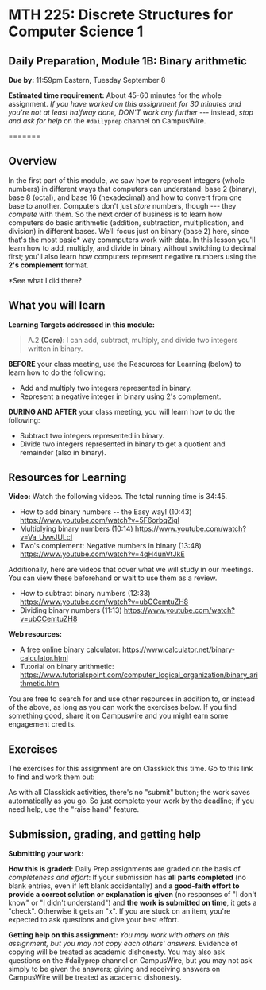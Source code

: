 # MTH 225: Discrete Structures for Computer Science 1 

## Daily Preparation, Module 1B: Binary arithmetic 

**Due by:** 11:59pm Eastern, Tuesday September 8

**Estimated time requirement:** About 45-60 minutes for the whole assignment. *If you have worked on this assignment for 30 minutes and you're not at least halfway done, DON'T work any further* --- instead, *stop and ask for help* on the `#dailyprep` channel on CampusWire. 

=======


## Overview 

In the first part of this module, we saw how to represent integers (whole numbers) in different ways that computers can understand: base 2 (binary), base 8 (octal), and base 16 (hexadecimal) and how to convert from one base to another. Computers don't just *store* numbers, though --- they *compute* with them. So the next order of business is to learn how computers do basic arithmetic (addition, subtraction, multiplication, and division) in different bases. We'll focus just on binary (base 2) here, since that's the most basic* way commputers work with data. In this lesson you'll learn how to add, multiply, and divide in binary without switching to decimal first; you'll also learn how computers represent negative numbers using the **2's complement** format. 

*See what I did there? 


## What you will learn 

**Learning Targets addressed in this module:** 

> A.2 **(Core)**: I can add, subtract, multiply, and divide two integers written in binary. 

**BEFORE** your class meeting, use the Resources for Learning (below) to learn how to do the following: 

+ Add and multiply two integers represented in binary. 
+ Represent a negative integer in binary using 2's complement. 

**DURING AND AFTER** your class meeting, you will learn how to do the following: 

+ Subtract two integers represented in binary. 
+ Divide two integers represented in binary to get a quotient and remainder (also in binary). 

## Resources for Learning

**Video:** Watch the following videos. The total running time is 34:45. 

+ How to add binary numbers -- the Easy way! (10:43) https://www.youtube.com/watch?v=5F6orbqZigI
+ Multiplying binary numbers (10:14) https://www.youtube.com/watch?v=Va_UvwJULcI 
+ Two's complement: Negative numbers in binary (13:48) https://www.youtube.com/watch?v=4qH4unVtJkE 

Additionally, here are videos that cover what we will study in our meetings. You can view these beforehand or wait to use them as a review. 

+ How to subtract binary numbers (12:33) https://www.youtube.com/watch?v=ubCCemtuZH8
+ Dividing binary numbers (11:13) https://www.youtube.com/watch?v=ubCCemtuZH8

**Web resources:**

+ A free online binary calculator: https://www.calculator.net/binary-calculator.html  
+ Tutorial on binary arithmetic: https://www.tutorialspoint.com/computer_logical_organization/binary_arithmetic.htm 

You are free to search for and use other resources in addition to, or instead of the above, as long as you can work the exercises below. If you find something good, share it on Campuswire and you might earn some engagement credits. 


## Exercises

The exercises for this assignment are on Classkick this time. Go to this link to find and work them out: 


As with all Classkick activities, there's no "submit" button; the work saves automatically as you go. So just complete your work by the deadline; if you need help, use the "raise hand" feature. 


## Submission, grading, and getting help 

**Submitting your work:** 

**How this is graded:** Daily Prep assignments are graded on the basis of *completeness and effort*: If your submission has **all parts completed** (no blank entries, even if left blank accidentally) and **a good-faith effort to provide a correct solution or explanation is given** (no responses of "I don't know" or "I didn't understand") and **the work is submitted on time**, it gets a "check". Otherwise it gets an "x". If you are stuck on an item, you're expected to ask questions and give your best effort.  

**Getting help on this assignment:** *You may work with others on this assignment, but you may not copy each others' answers.* Evidence of copying will be treated as academic dishonesty. You may also ask questions on the #dailyprep channel on CampusWire, but you may not ask simply to be given the answers; giving and receiving answers on CampusWire will be treated as academic dishonesty.
<!--stackedit_data:
eyJoaXN0b3J5IjpbLTM3MTkyODIwOF19
-->